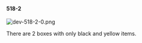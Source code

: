 #### 518-2
![dev-518-2-0.png](https://github.com/lil-lab/nlvr/raw/master/nlvr/dev/images/4/dev-518-2-0.png "dev-518-2-0.png")

There are 2 boxes with only black and yellow items.